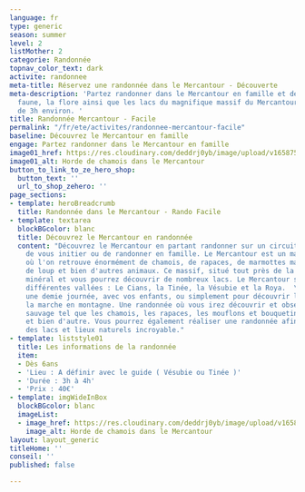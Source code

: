 ```yaml
---
language: fr
type: generic
season: summer
level: 2
listMother: 2
categorie: Randonnée
topnav_color_text: dark
activite: randonnee
meta-title: Réservez une randonnée dans le Mercantour - Découverte
meta-description: 'Partez randonner dans le Mercantour en famille et découvrez la
  faune, la flore ainsi que les lacs du magnifique massif du Mercantour. Une randonnée
  de 3h environ. '
title: Randonnée Mercantour - Facile
permalink: "/fr/ete/activites/randonnee-mercantour-facile"
baseline: Découvrez le Mercantour en famille
engage: Partez randonner dans le Mercantour en famille
image01_href: https://res.cloudinary.com/deddrj0yb/image/upload/v1658750307/website/resorts/Mercantour/IMG_20200805_130515.jpg
image01_alt: Horde de chamois dans le Mercantour
button_to_link_to_ze_hero_shop:
  button_text: ''
  url_to_shop_zehero: ''
page_sections:
- template: heroBreadcrumb
  title: Randonnée dans le Mercantour - Rando Facile
- template: textarea
  blockBGcolor: blanc
  title: Découvrez le Mercantour en randonnée
  content: "Découvrez le Mercantour en partant randonner sur un circuit facile afin
    de vous initier ou de randonner en famille. Le Mercantour est un massif très sauvage
    où l'on retrouve énormément de chamois, de rapaces, de marmottes mais également
    de loup et bien d'autres animaux. Ce massif, situé tout près de la mer, est très
    minéral et vous pourrez découvrir de nombreux lacs. Le Mercantour se trouve dans
    différentes vallées : Le Cians, la Tinée, la Vésubie et la Roya.  \nPartez randonner
    une demie journée, avec vos enfants, ou simplement pour découvrir les joies de
    la marche en montagne. Une randonnée où vous irez découvrir et observer la faune
    sauvage tel que les chamois, les rapaces, les mouflons et bouquetins, les marmottes
    et bien d'autre. Vous pourrez également réaliser une randonnée afin de découvrir
    des lacs et lieux naturels incroyable."
- template: liststyle01
  title: Les informations de la randonnée
  item:
  - Dès 6ans
  - 'Lieu : A définir avec le guide ( Vésubie ou Tinée )'
  - 'Durée : 3h à 4h'
  - 'Prix : 40€'
- template: imgWideInBox
  blockBGcolor: blanc
  imageList:
  - image_href: https://res.cloudinary.com/deddrj0yb/image/upload/v1658750307/website/resorts/Mercantour/IMG_20200805_130515.jpg
    image_alt: Horde de chamois dans le Mercantour
layout: layout_generic
titleHome: ''
conseil: ''
published: false

---
```

